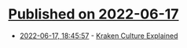 # [Published on 2022-06-17](index.md)

* [2022-06-17, 18:45:57](https://news.ycombinator.com/item?id=31782578) - [Kraken Culture Explained](https://kraken-culture.notion.site)
